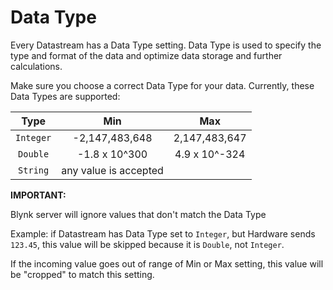 # Data Type

Every Datastream has a Data Type setting. Data Type is used to specify the type and format of the data and optimize data storage and further calculations.

Make sure you choose a correct Data Type for your data. Currently, these Data Types are supported:

| Type | Min | Max |
| :---: | :---: | :---: |
| `Integer` | -2,147,483,648 | 2,147,483,647 |
| `Double` | -1.8 x 10^300 | 4.9 x 10^-324 |
| `String` | any value is accepted |  |

**IMPORTANT:**

Blynk server will ignore values that don't match the Data Type

Example: if Datastream has Data Type set to `Integer`, but Hardware sends `123.45`, this value will be skipped because it is `Double`, not `Integer`.

If the incoming value goes out of range of Min or Max setting, this value will be "cropped" to match this setting.

